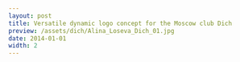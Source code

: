 ```yaml
---
layout: post
title: Versatile dynamic logo concept for the Moscow club Dich
preview: /assets/dich/Alina_Loseva_Dich_01.jpg
date: 2014-01-01
width: 2
---
```

